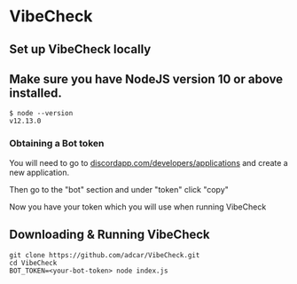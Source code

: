 # VibeCheck


## Set up VibeCheck locally
## Make sure you have NodeJS version 10 or above installed.

```
$ node --version
v12.13.0
```

### Obtaining a Bot token

You will need to go to [discordapp.com/developers/applications](https://discordapp.com/developers/applications/) and create a new application.

Then go to the "bot" section and under "token" click "copy"

Now you have your token which you will use when running VibeCheck

## Downloading & Running VibeCheck

```
git clone https://github.com/adcar/VibeCheck.git
cd VibeCheck
BOT_TOKEN=<your-bot-token> node index.js
```
